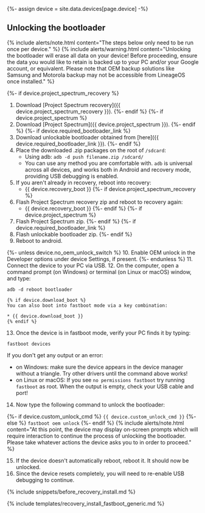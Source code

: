 {%- assign device = site.data.devices[page.device] -%}

## Unlocking the bootloader

{% include alerts/note.html content="The steps below only need to be run once per device." %}
{% include alerts/warning.html content="Unlocking the bootloader will erase all data on your device!
Before proceeding, ensure the data you would like to retain is backed up to your PC and/or your Google account, or equivalent. Please note that OEM backup solutions like Samsung and Motorola backup may not be accessible from LineageOS once installed." %}

{%- if device.project_spectrum_recovery %}
1. Download [Project Spectrum recovery]({{ device.project_spectrum_recovery }}).
{%- endif %}
{%- if device.project_spectrum %}
2. Download [Project Spectrum]({{ device.project_spectrum }}).
{%- endif %}
{%- if device.required_bootloader_link %}
3. Download unlockable bootloader obtained from [here]({{ device.required_bootloader_link }}).
{%- endif %}
4. Place the downloaded .zip packages on the root of `/sdcard`:
    * Using adb: `adb -d push filename.zip /sdcard/`
    * You can use any method you are comfortable with. `adb` is universal across all devices, and works both in Android and recovery mode, providing
        USB debugging is enabled.
5. If you aren't already in recovery, reboot into recovery:
    * {{ device.recovery_boot }}
{%- if device.project_spectrum_recovery %}
6. Flash Project Spectrum recovery zip and reboot to recovery again:
    * {{ device.recovery_boot }}
{%- endif %}
{%- if device.project_spectrum %}
7. Flash Project Spectrum zip.
{%- endif %}
{%- if device.required_bootloader_link %}
8. Flash unlockable bootloader zip.
{%- endif %}
9. Reboot to android.

{%- unless device.no_oem_unlock_switch %}
10. Enable OEM unlock in the Developer options under device Settings, if present.
{%- endunless %}
11. Connect the device to your PC via USB.
12. On the computer, open a command prompt (on Windows) or terminal (on Linux or macOS) window, and type:
```
adb -d reboot bootloader
```
    {% if device.download_boot %}
    You can also boot into fastboot mode via a key combination:

    * {{ device.download_boot }}
    {% endif %}
13. Once the device is in fastboot mode, verify your PC finds it by typing:
```
fastboot devices
```
  If you don't get any output or an error:
   * on Windows: make sure the device appears in the device manager without a triangle. Try other drivers until the command above works!
   * on Linux or macOS: If you see `no permissions fastboot` try running `fastboot` as root. When the output is empty, check your USB cable and port!
14. Now type the following command to unlock the bootloader:

{%- if device.custom_unlock_cmd %}
    ```
{{ device.custom_unlock_cmd }}
    ```
{%- else %}
    ```
fastboot oem unlock
    ```
{%- endif %}
    {% include alerts/note.html content="At this point, the device may display on-screen prompts which will require interaction to continue the process of unlocking the bootloader. Please take whatever actions the device asks you to in order to proceed." %}

15. If the device doesn't automatically reboot, reboot it. It should now be unlocked.
16. Since the device resets completely, you will need to re-enable USB debugging to continue.

{% include snippets/before_recovery_install.md %}

{% include templates/recovery_install_fastboot_generic.md %}
